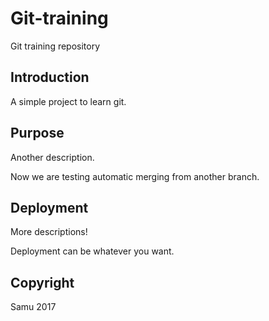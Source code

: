 # Git-training
Git training repository

## Introduction
A simple project to learn git.

## Purpose
Another description.

Now we are testing automatic merging from another branch.

## Deployment
More descriptions!

Deployment can be whatever you want.

## Copyright
Samu 2017